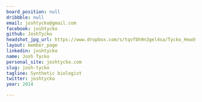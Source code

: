 ```yaml
---
board_position: null
dribbble: null
email: joshtycko@gmail.com
facebook: joshtycko
github: JoshTycko
headshot_jpg_url: https://www.dropbox.com/s/tqvfbh9n3gel4sa/Tycko_Headshot3.jpg?dl=0
layout: member_page
linkedin: joshtycko
name: Josh Tycko
personal_site: joshtycko.com
slug: josh-tycko
tagline: Synthetic biologist
twitter: joshtycko
year: 2014

---
```

